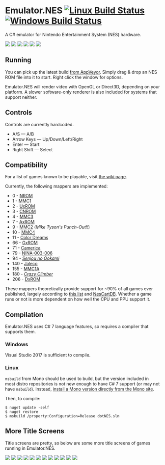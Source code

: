 # Emulator.NES [![Linux Build Status](https://travis-ci.org/Xyene/Emulator.NES.svg?branch=master)](https://travis-ci.org/Xyene/Emulator.NES) [![Windows Build Status](https://ci.appveyor.com/api/projects/status/gup13j6tw463siny?svg=true)](https://ci.appveyor.com/project/Xyene/emulator-nes)

 A C# emulator for Nintendo Entertainment System (NES) hardware.

![](http://i.imgur.com/aef0cM9.png) <!-- Donkey Kong -->
![](http://i.imgur.com/OjrvRmz.png) <!-- Super Mario Bros -->
![](http://i.imgur.com/OKPWHhP.png) <!-- Zelda -->
![](http://i.imgur.com/cga8ku8.png) <!-- Adventures of Lolo -->
![](http://i.imgur.com/Xyfp0AZ.png) <!-- Castlevania 2 -->
![](http://i.imgur.com/9lBMzz8.png) <!-- Contra -->

## Running
You can pick up the latest build [from AppVeyor](https://ci.appveyor.com/project/Xyene/emulator-nes/build/artifacts).
Simply drag & drop an NES ROM file into it to start. Right click the window for options.

Emulator.NES will render video with OpenGL or Direct3D, depending on your platform. A slower software-only renderer
is also included for systems that support neither.

## Controls
Controls are currently hardcoded.

* A/S &mdash; A/B
* Arrow Keys &mdash; Up/Down/Left/Right
* Enter &mdash; Start
* Right Shift &mdash; Select

## Compatibility
For a list of games known to be playable, visit [the wiki page](https://github.com/Xyene/Emulator.NES/wiki/Games-Known-to-Work).

Currently, the following mappers are implemented:

* 0 - [NROM](http://bootgod.dyndns.org:7777/search.php?ines=0)
* 1 - [MMC1](http://bootgod.dyndns.org:7777/search.php?ines=1)
* 2 - [UxROM](http://bootgod.dyndns.org:7777/search.php?ines=2)
* 3 - [CNROM](http://bootgod.dyndns.org:7777/search.php?ines=3)
* 4 - [MMC3](http://bootgod.dyndns.org:7777/search.php?ines=4)
* 7 - [AxROM](http://bootgod.dyndns.org:7777/search.php?ines=7)
* 9 - [MMC2](http://bootgod.dyndns.org:7777/search.php?ines=9) (*Mike Tyson's Punch-Out!!*)
* 10 - [MMC4](http://bootgod.dyndns.org:7777/search.php?ines=10)
* 11 - [Color Dreams](http://bootgod.dyndns.org:7777/search.php?ines=11)
* 66 - [GxROM](http://bootgod.dyndns.org:7777/search.php?ines=66)
* 71 - [Camerica](http://bootgod.dyndns.org:7777/search.php?ines=71)
* 79 - [NINA-003-006](http://bootgod.dyndns.org:7777/search.php?ines=79)
* 94 - [*Senjou no Ookami*](http://bootgod.dyndns.org:7777/search.php?ines=94)
* 140 - [Jaleco](http://bootgod.dyndns.org:7777/search.php?ines=140)
* 155 - [MMC1A](http://bootgod.dyndns.org:7777/search.php?ines=155)
* 180 - [*Crazy Climber*](http://bootgod.dyndns.org:7777/search.php?ines=180)
* 206 - [DxROM](http://bootgod.dyndns.org:7777/search.php?ines=206)

These mappers theoretically provide support for ~90% of all games ever published, largely according to [this list](http://tuxnes.sourceforge.net/nesmapper.txt) and [NesCartDB](http://bootgod.dyndns.org:7777).
Whether a game runs or not is more dependent on how well the CPU and PPU support it.

## Compilation
Emulator.NES uses C# 7 language features, so requires a compiler that supports them.

### Windows
Visual Studio 2017 is sufficient to compile.

### Linux
`msbuild` from Mono should be used to build, but the version included in most distro repositories is not
new enough to have C# 7 support (or may not have `msbuild`). Instead, [install a Mono version directly from the Mono site](http://www.mono-project.com/download/#download-lin).

Then, to compile:
```
$ nuget update -self
$ nuget restore
$ msbuild /property:Configuration=Release dotNES.sln
```

## More Title Screens
Title screens are pretty, so below are some more title screens of games running in Emulator.NES.

![](http://i.imgur.com/9nF1RF0.png) <!-- Tetris -->
![](https://i.imgur.com/mFTLSVo.png) <!-- Super Mario Bros. 3 -->
![](http://i.imgur.com/ot4FOwH.png) <!-- Castlevania -->
![](https://i.imgur.com/4MXMFnw.png) <!-- Battletoads -->
![](http://i.imgur.com/KGrhRwt.png) <!-- Senjou no Ookami -->
![](http://i.imgur.com/aMmF3dM.png) <!-- Crazy Climber -->
![](http://i.imgur.com/elm1Vpx.png) <!-- Mega Man -->
![](http://i.imgur.com/T5k2ctD.png) <!-- Fire Emblem Gaiden -->
![](https://i.imgur.com/iLn7Puq.png) <!-- Challenge of the Dragon -->
![](https://i.imgur.com/nQYxowh.png) <!-- Babel no Tou -->
![](https://i.imgur.com/8BArNlT.png) <!-- Captain Sky Hawk -->
![](https://i.imgur.com/g0UsJDz.png) <!-- Mike Tyson's Punch-Out!! -->
